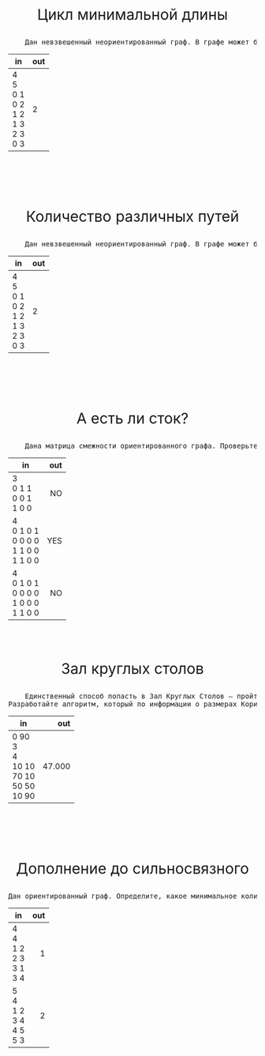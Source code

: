 
 <p align="center"; style="font-size:30px">Цикл минимальной длины</p> 
<pre>    Дан невзвешенный неориентированный граф. В графе может быть несколько кратчайших путей между какими-то вершинами. Найдите количество различных кратчайших путей между заданными вершинами. Требуемая сложность O(V+E). Ввод: v:кол-во вершин(макс. 50000), n:кол-во ребер(макс. 200000), n пар реберных вершин, пара вершин v, w для запроса. Вывод:количество кратчайших путей от v к w</pre>

| in	    | out |
| ------------- |:-------------| 
|4<br>5<br>0 1<br>0 2<br>1 2<br>1 3<br>2 3<br>0 3|2|

<br></br>
<br></br>
<p align="center"; style="font-size:30px">Количество различных путей</p> 


 
<pre>    Дан невзвешенный неориентированный граф. В графе может быть несколько кратчайших путей между какими-то вершинами. Найдите количество различных кратчайших путей между заданными вершинами. Требуемая сложность O(V+E).</pre>
| in	    | out |
| ------------- |:-------------| 
|4<br>5<br>0 1<br>0 2<br>1 2<br>1 3<br>2 3<br>0 3| 2|

<br></br>
<br></br>
<p align="center"; style="font-size:30px">А есть ли сток?</p> 
<pre>    Дана матрица смежности ориентированного графа. Проверьте, содержит ли граф вершину-сток. То есть вершину, в которую ведут ребра из всех вершин, и из которой не выходит ни одного ребра. Требуемая сложность O(V).
</pre>

| in	    | out |
| ------------- |-------------:| 
| 3 <br>  0 1 1  <br> 0 0 1 <br> 1 0 0 |NO|
|4 <br>0 1 0 1<br>0 0 0 0<br>1 1 0 0<br>1 1 0 0|YES|
|4<br>0 1 0 1<br>0 0 0 0<br>1 0 0 0<br>1 1 0 0|NO|

<br>
<br>
 <p align="center"; style="font-size:30px">Зал круглых столов</p> 
<pre>    Единственный способ попасть в Зал Круглых Столов – пройти через Колонный Коридор. Стены Коридора изображаются на карте прямыми линиями, которые параллельны осиOY системы координат. Вход в Коридор находится снизу, а выход из Коридора в Зал – сверху. В Коридоре есть цилиндрические (на карте круглые) Колонны одинакового радиуса R.
Разработайте алгоритм, который по информации о размерах Коридора, и размещения Колонн определяет диаметр наибольшего из Круглых Столов, который можно пронести через такой Коридор, сохраняя поверхность Стола горизонтальной.</pre>

| in	    | out |
| ------------- |-------------:| 
|0 90<br>3<br>4<br>10 10<br>70 10<br>50 50<br>10 90|47.000|

<br></br>
<br></br>
<p align="center"; style="font-size:30px"> Дополнение до сильносвязного</p> 
<pre>
Дан ориентированный граф. Определите, какое минимальное количество ребер необходимо добавить, чтобы граф стал сильносвязным. В графе возможны петли.</pre>

| in	    | out |
| ------------- |-------------:| 
|4<br>4<br>1 2<br>2 3<br>3 1<br>3 4|1|
|5<br>4<br>1 2<br>3 4<br>4 5<br>5 3|2|
